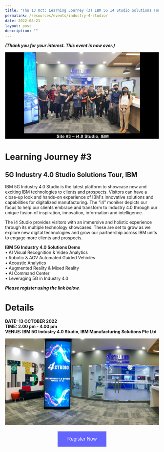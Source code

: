```yaml
---
title: "Thu 13 Oct: Learning Journey (3) IBM 5G I4 Studio Solutions Tour"
permalink: /resources/events/industry-4-studio/
date: 2022-08-21
layout: post
description: ""
---
```

***(Thank you for your interest. This event  is now over.)***

![5GLF Group Photo_IBM](/images/events/5GLF/5GLF%20Group%20Photo_i4%20Studio,%20IBM.jpg)

# Learning Journey #3

## 5G Industry 4.0 Studio Solutions Tour, IBM

IBM 5G Industry 4.0 Studio is the latest platform to showcase new and exciting IBM technologies to clients and prospects. Visitors can have a close-up look and hands-on experience of IBM's innovative solutions and capabilities for digitalized manufacturing.  The “i4” moniker depicts our focus to help our clients embrace and transform to Industry 4.0 through our unique fusion of inspiration, innovation, information and intelligence.

The i4 Studio provides visitors with an immersive and holistic experience through its multiple technology showcases. These are set to grow as we explore new digital technologies and grow our partnership across IBM units to engage more clients and prospects.

**IBM 5G Industry 4.0 Solutions Demo** <br>
•	AI Visual Recognition & Video Analytics<br>
•	Robotic & AGV Automated Guided Vehicles<br>
•	Acoustic Analytics<br>
•	Augmented Reality & Mixed Reality <br>
•	AI Command Center<br>
•	Leveraging 5G in Industry 4.0 <br>

***Please register using the link below.***

# Details
**DATE: 13 OCTOBER 2022** <br> 
**TIME: 2.00 pm - 4.00 pm** <br> 
**VENUE: IBM 5G Industry 4.0 Studio, IBM Manufacturing Solutions Pte Ltd** 

![IBM i4 Studio](/images/events/5GLF/IBM%20I4_Industry_studio.jpg)


<style>
#register {
  background-color: #0000ff;
  border: none;
  color: white;
  padding: 16px 32px;
  text-align: center;
  font-size: 16px;
  margin: 4px 2px;
  opacity: 0.6;
  transition: 0.3s;
  display: inline-block;
  text-decoration: none;
  cursor: pointer;
}
</style>

<center><a href="https://form.gov.sg/628f22d33778d80011a07cc6 " target="_blank"><button id="register" class="btn">Register Now</button></a></center>

